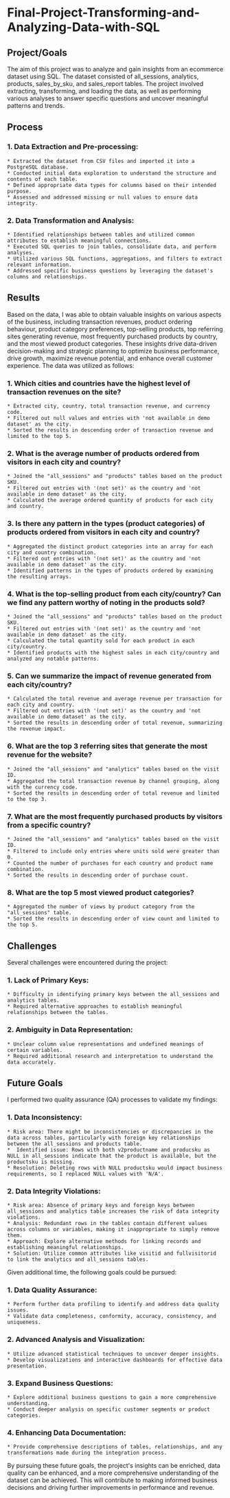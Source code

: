 # Final-Project-Transforming-and-Analyzing-Data-with-SQL

## Project/Goals
The aim of this project was to analyze and gain insights from an ecommerce dataset using SQL. The dataset consisted of all_sessions, analytics, 
products, sales_by_sku, and sales_report tables. The project involved extracting, transforming, and loading the data, as well as 
performing various analyses to answer specific questions and uncover meaningful patterns and trends.

## Process

### 1. Data Extraction and Pre-processing:
    * Extracted the dataset from CSV files and imported it into a PostgreSQL database.
    * Conducted initial data exploration to understand the structure and contents of each table.
    * Defined appropriate data types for columns based on their intended purpose.
    * Assessed and addressed missing or null values to ensure data integrity.
### 2. Data Transformation and Analysis:
    * Identified relationships between tables and utilized common attributes to establish meaningful connections.
    * Executed SQL queries to join tables, consolidate data, and perform analyses.
    * Utilized various SQL functions, aggregations, and filters to extract relevant information.
    * Addressed specific business questions by leveraging the dataset's columns and relationships.

## Results

Based on the data, I was able to obtain valuable insights  on various aspects of the business, including transaction revenues, product ordering
behaviour, product category preferences, top-selling products, top referring sites generating revenue, most frequently purchased products by
country, and the most viewed product categories. These insights drive data-driven decision-making and strategic planning to optimize business
performance, drive growth, maximize revenue potential, and enhance overall customer experience. The data was utilized as follows:

### 1. Which cities and countries have the highest level of transaction revenues on the site?
    * Extracted city, country, total transaction revenue, and currency code.
    * Filtered out null values and entries with 'not available in demo dataset' as the city.
    * Sorted the results in descending order of transaction revenue and limited to the top 5.
### 2. What is the average number of products ordered from visitors in each city and country?
    * Joined the "all_sessions" and "products" tables based on the product SKU.
    * Filtered out entries with '(not set)' as the country and 'not available in demo dataset' as the city.
    * Calculated the average ordered quantity of products for each city and country.
### 3. Is there any pattern in the types (product categories) of products ordered from visitors in each city and country?
    * Aggregated the distinct product categories into an array for each city and country combination.
    * Filtered out entries with '(not set)' as the country and 'not available in demo dataset' as the city.
    * Identified patterns in the types of products ordered by examining the resulting arrays.
### 4. What is the top-selling product from each city/country? Can we find any pattern worthy of noting in the products sold?
    * Joined the "all_sessions" and "products" tables based on the product SKU.
    * Filtered out entries with '(not set)' as the country and 'not available in demo dataset' as the city.
    * Calculated the total quantity sold for each product in each city/country.
    * Identified products with the highest sales in each city/country and analyzed any notable patterns. 
### 5. Can we summarize the impact of revenue generated from each city/country?
    * Calculated the total revenue and average revenue per transaction for each city and country.
    * Filtered out entries with '(not set)' as the country and 'not available in demo dataset' as the city.
    * Sorted the results in descending order of total revenue, summarizing the revenue impact.
### 6. What are the top 3 referring sites that generate the most revenue for the website?
    * Joined the "all_sessions" and "analytics" tables based on the visit ID.
    * Aggregated the total transaction revenue by channel grouping, along with the currency code.
    * Sorted the results in descending order of total revenue and limited to the top 3.
### 7. What are the most frequently purchased products by visitors from a specific country?
    * Joined the "all_sessions" and "analytics" tables based on the visit ID.
    * Filtered to include only entries where units sold were greater than 0.
    * Counted the number of purchases for each country and product name combination.
    * Sorted the results in descending order of purchase count.
### 8. What are the top 5 most viewed product categories?
    * Aggregated the number of views by product category from the "all_sessions" table.
    * Sorted the results in descending order of view count and limited to the top 5.
    
## Challenges 

Several challenges were encountered during the project:

### 1. Lack of Primary Keys:
    * Difficulty in identifying primary keys between the all_sessions and analytics tables.
    * Required alternative approaches to establish meaningful relationships between the tables.
### 2. Ambiguity in Data Representation:
    * Unclear column value representations and undefined meanings of certain variables.
    * Required additional research and interpretation to understand the data accurately.

## Future Goals

I performed two quality assurance (QA) processes to validate my findings:

### 1. Data Inconsistency:
    * Risk area: There might be inconsistencies or discrepancies in the data across tables, particularly with foreign key relationships between the all_sessions and products table.
    *  Identified issue: Rows with both v2productname and producsku as NULL in all_sessions indicate that the product is available, but the 
    productsku is missing.
    * Resolution: Deleting rows with NULL productsku would impact business requirements, so I replaced NULL values with 'N/A'.
### 2. Data Integrity Violations:
    * Risk area: Absence of primary keys and foreign keys between all_sessions and analytics table increases the risk of data integrity violations.
    * Analysis: Redundant rows in the tables contain different values across columns or variables, making it inappropriate to simply remove them.
    * Approach: Explore alternative methods for linking records and establishing meaningful relationships.
    * Solution: Utilize common attributes like visitid and fullvisitorid to link the analytics and all_sessions tables.

Given additional time, the following goals could be pursued:

### 1. Data Quality Assurance:
    * Perform further data profiling to identify and address data quality issues.
    * Validate data completeness, conformity, accuracy, consistency, and uniqueness.
### 2. Advanced Analysis and Visualization:
    * Utilize advanced statistical techniques to uncover deeper insights.
    * Develop visualizations and interactive dashboards for effective data presentation.
### 3. Expand Business Questions:
    * Explore additional business questions to gain a more comprehensive understanding.
    * Conduct deeper analysis on specific customer segments or product categories.
### 4. Enhancing Data Documentation:
    * Provide comprehensive descriptions of tables, relationships, and any transformations made during the integration process.

By pursuing these future goals, the project's insights can be enriched, data quality can be enhanced, and a more comprehensive understanding of
the dataset can be achieved. This will contribute to making informed business decisions and driving further improvements in performance and
revenue.

